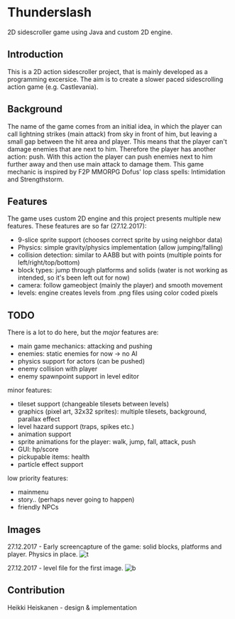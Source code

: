 # Thunderslash
2D sidescroller game using Java and custom 2D engine.

## Introduction
This is a 2D action sidescroller project, that is mainly developed as a programming excersice. 
The aim is to create a slower paced sidescrolling action game (e.g. Castlevania). 

## Background 
The name of the game comes from an initial idea, in which the
player can call lightning strikes (main attack) from sky in front of him, but leaving a small gap between the hit area and player.
This means that the player can't damage enemies that are next to him. Therefore the player has another action: push. 
With this action the player can push enemies next to him further away and then use main attack to damage them.
This game mechanic is inspired by F2P MMORPG Dofus' Iop class spells: Intimidation and Strengthstorm.

## Features
The game uses custom 2D engine and this project presents multiple new features. 
These features are so far (27.12.2017):
* 9-slice sprite support (chooses correct sprite by using neighbor data)
* Physics: simple gravity/physics implementation (allow jumping/falling)
* collision detection: similar to AABB but with points (multiple points for left/right/top/bottom)
* block types: jump through platforms and solids (water is not working as intended, so it's been left out for now)
* camera: follow gameobject (mainly the player) and smooth movement
* levels: engine creates levels from .png files using color coded pixels

## TODO
There is a lot to do here, but the *major* features are:
* main game mechanics: attacking and pushing
* enemies: static enemies for now -> no AI
* physics support for actors (can be pushed)
* enemy collision with player
* enemy spawnpoint support in level editor

minor features:
* tileset support (changeable tilesets between levels)
* graphics (pixel art, 32x32 sprites): multiple tilesets, background, parallax effect
* level hazard support (traps, spikes etc.)
* animation support
* sprite animations for the player: walk, jump, fall, attack, push
* GUI: hp/score
* pickupable items: health
* particle effect support

low priority features:
* mainmenu
* story.. (perhaps never going to happen)
* friendly NPCs

## Images
27.12.2017 - Early screencapture of the game: solid blocks, platforms and player. Physics in place.
![t](https://user-images.githubusercontent.com/7894317/34393185-5721752a-eb59-11e7-85de-7406b7c64cef.png)

27.12.2017 - level file for the first image.
![b](https://user-images.githubusercontent.com/7894317/34393974-1598b9be-eb5f-11e7-909e-f8da8c963e97.png)

## Contribution
Heikki Heiskanen - design & implementation
